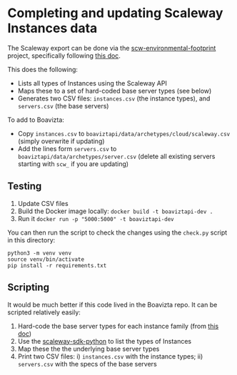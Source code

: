 # Completing and updating Scaleway Instances data

The Scaleway export can be done via the [scw-environmental-footprint](https://github.com/Shillaker/scw-environmental-footprint) project, specifically following [this doc](https://github.com/Shillaker/scw-environmental-footprint/blob/main/docs/boavizta.md).

This does the following:

- Lists all types of Instances using the Scaleway API
- Maps these to a set of hard-coded base server types (see below)
- Generates two CSV files: `instances.csv` (the instance types), and `servers.csv` (the base servers)

To add to Boavizta:

- Copy `instances.csv` to `boaviztapi/data/archetypes/cloud/scaleway.csv` (simply overwrite if updating)
- Add the lines form `servers.csv` to `boaviztapi/data/archetypes/server.csv` (delete all existing servers starting with `scw_` if you are updating)

## Testing

1. Update CSV files
2. Build the Docker image locally: `docker build -t boaviztapi-dev .`
3. Run it `docker run -p "5000:5000" -t boaviztapi-dev`

You can then run the script to check the changes using the `check.py` script in this directory:

```
python3 -m venv venv
source venv/bin/activate
pip install -r requirements.txt

```

## Scripting

It would be much better if this code lived in the Boavizta repo. It can be scripted relatively easily:

1. Hard-code the base server types for each instance family (from [this doc](https://github.com/Shillaker/scw-environmental-footprint/blob/main/docs/boavizta.md))
2. Use the [scaleway-sdk-python](https://github.com/scaleway/scaleway-sdk-python) to list the types of Instances
3. Map these the the underlying base server types
4. Print two CSV files: i) `instances.csv` with the instance types; ii) `servers.csv` with the specs of the base servers
